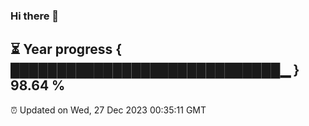 ### Hi there 👋
⏳ Year progress { █████████████████████████████▁ } 98.64 %
---
⏰ Updated on Wed, 27 Dec 2023 00:35:11 GMT

